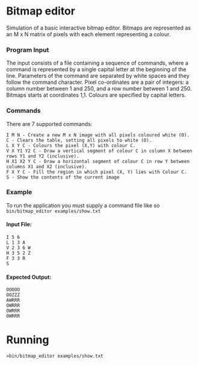 # Bitmap editor

Simulation of a basic interactive bitmap editor. Bitmaps are represented as an M x N matrix of pixels with each element representing a colour.

### Program Input
The input consists of a file containing a sequence of commands, where a command is represented by a single capital letter at the beginning of the line. Parameters of the command are separated by white spaces and they follow the command character.
Pixel co-ordinates are a pair of integers: a column number between 1 and 250, and a row number between 1 and 250. Bitmaps starts at coordinates 1,1. Colours are specified by capital letters.

### Commands
There are 7 supported commands:
```
I M N - Create a new M x N image with all pixels coloured white (O).
C - Clears the table, setting all pixels to white (O).
L X Y C - Colours the pixel (X,Y) with colour C.
V X Y1 Y2 C - Draw a vertical segment of colour C in column X between rows Y1 and Y2 (inclusive).
H X1 X2 Y C - Draw a horizontal segment of colour C in row Y between columns X1 and X2 (inclusive).
F X Y C - Fill the region in which pixel (X, Y) lies with Colour C.
S - Show the contents of the current image
```

### Example
To run the application you must supply a command file like so `bin/bitmap_editor examples/show.txt`

#### Input File:
```
I 5 6
L 1 3 A
V 2 3 6 W
H 3 5 2 Z
F 3 3 R
S
```

#### Expected Output:
```
OOOOO
OOZZZ
AWRRR
OWRRR
OWRRR
OWRRR
```

# Running

```
>bin/bitmap_editor examples/show.txt
```
